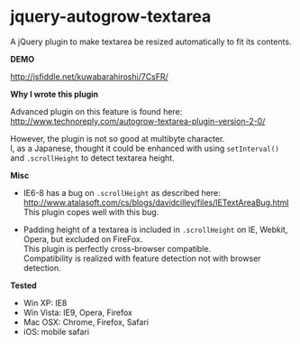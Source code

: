 jquery-autogrow-textarea
========================

A jQuery plugin to make textarea be resized automatically to fit its contents.

**DEMO**

http://jsfiddle.net/kuwabarahiroshi/7CsFR/

**Why I wrote this plugin**

Advanced plugin on this feature is found here:  
http://www.technoreply.com/autogrow-textarea-plugin-version-2-0/

However, the plugin is not so good at multibyte character.  
I, as a Japanese, thought it could be enhanced with using `setInterval()` and `.scrollHeight` to detect textarea height.

**Misc**

 * IE6-8 has a bug on `.scrollHeight` as described here:  
   http://www.atalasoft.com/cs/blogs/davidcilley/files/IETextAreaBug.html  
   This plugin copes well with this bug.

 * Padding height of a textarea is included in `.scrollHeight` on IE, Webkit, Opera, but excluded on FireFox.  
   This plugin is perfectly cross-browser compatible.  
   Compatibility is realized with feature detection not with browser detection.

**Tested**

 * Win XP: IE8
 * Win Vista: IE9, Opera, Firefox
 * Mac OSX: Chrome, Firefox, Safari
 * iOS: mobile safari